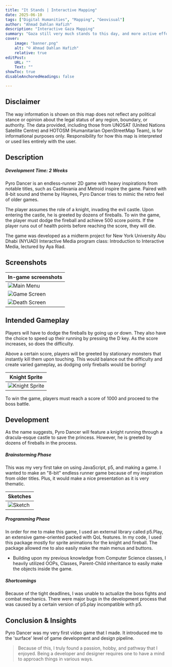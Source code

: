 ```yaml
---
title: "It Stands | Interactive Mapping"
date: 2025-06-10
tags: ["Digital Humanities", "Mapping", "Geovisual"]
author: "Ahmad Dahlan Hafizh"
description: "Interactive Gaza Mapping" 
summary: "Gaza still very much stands to this day, and more active efforts are welcome for cause" 
cover:
    image: "banner.png"
    alt: "© Ahmad Dahlan Hafizh"
    relative: true
editPost:
    URL: ""
    Text: ""
showToc: true
disableAnchoredHeadings: false

---
```

## Disclaimer

The way information is shown on this map does not reflect any political stance or opinion about the legal status of any region, boundary, or authority. The data provided, including those from UNOSAT (United Nations Satellite Centre) and HOTOSM (Humanitarian OpenStreetMap Team), is for informational purposes only. Responsibility for how this map is interpreted or used lies entirely with the user.

## Description 

##### Development Time: 2 Weeks

Pyro Dancer is an endless-runner 2D game with heavy inspirations from notable titles, such as Castlevania and Metroid inspire the game. Paired with 8-bit sound and theme by Haynes, Pyro Dancer tries to mimic the retro feel of older games.

The player assumes the role of a knight, invading the evil castle. Upon entering the castle, he is greeted by dozens of fireballs. To win the game, the player must dodge the fireball and achieve 500 score points. If the player runs out of health points before reaching the score, they will die.

The game was developed as a midterm project for New York University Abu Dhabi (NYUAD) Interactive Media program class: Introduction to Interactive Media, lectured by Aya Riad. 

## Screenshots 

| In-game screenshots                  |
| ------------------------------------ |
| ![Main Menu](mainmenu.png)       |        
| ![Game Screen](gamescreen.png)   |
| ![Death Screen](deathscreen.png) |

## Intended Gameplay

Players will have to dodge the fireballs by going up or down. They also have the choice to speed up their running by pressing the D key. As the score increases, so does the difficulty.

Above a certain score, players will be greeted by stationary monsters that instantly kill them upon touching. This would balance out the difficulty and create varied gameplay, as dodging only fireballs would be boring!

| Knight Sprite                    |
| -------------------------------- |
| ![Knight Sprite](knight.gif) |

To win the game, players must reach a score of 1000 and proceed to the boss battle. 

## Development

As the name suggests, Pyro Dancer will feature a knight running through a dracula-esque castle to save the princess. However, he is greeted by dozens of fireballs in the process.

##### Brainstorming Phase 

This was my very first take on using JavaScript, p5, and making a game. I wanted to make an "8-bit" endless runner game because of my inspiration from older titles. Plus, it would make a nice presentation as it is very thematic. 

| Sketches            |
| -------------------------------- |
| ![Sketch](sketch.jpeg) |

##### Programming Phase

In order for me to make this game, I used an external library called p5.Play, an extensive game-oriented packed with QoL features. In my code, I used this package mostly for sprite animations for the knight and fireball. The package allowed me to also easily make the main menus and buttons. 

+ Building upon my previous knowledge from Computer Science classes, I heavily utilized OOPs, Classes, Parent-Child inheritance to easily make the objects inside the game. 

##### Shortcomings

Because of the tight deadlines, I was unable to actualize the boss fights and combat mechanics. There were major bugs in the development process that was caused by a certain version of p5.play incompatible with p5. 

## Conclusion & Insights 

Pyro Dancer was my very first video game that I made. It introduced me to the 'surface' level of game development and design pipeline. 

>Because of this, I truly found a passion, hobby, and pathway that I enjoyed. Being a developer and designer requires one to have a mind to approach things in various ways. 

